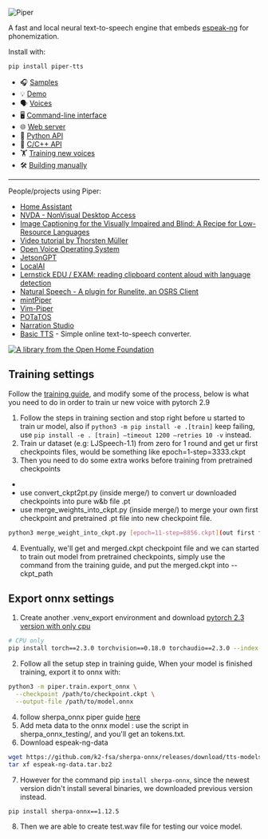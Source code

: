 ![Piper](etc/logo.png)

A fast and local neural text-to-speech engine that embeds [espeak-ng][] for phonemization.

Install with:

``` sh
pip install piper-tts
```

* 🎧 [Samples][samples]
* 💡 [Demo][demo]
* 🗣️ [Voices][voices]
* 🖥️ [Command-line interface][cli]
* 🌐 [Web server][api-http]
* 🐍 [Python API][api-python]
* 🔧 [C/C++ API][libpiper]
* 🏋️ [Training new voices][training]
* 🛠️ [Building manually][building]

---

People/projects using Piper:

* [Home Assistant](https://github.com/home-assistant/addons/blob/master/piper/README.md)
* [NVDA - NonVisual Desktop Access](https://www.nvaccess.org/post/in-process-8th-may-2023/#voices)
* [Image Captioning for the Visually Impaired and Blind: A Recipe for Low-Resource Languages](https://www.techrxiv.org/articles/preprint/Image_Captioning_for_the_Visually_Impaired_and_Blind_A_Recipe_for_Low-Resource_Languages/22133894)
* [Video tutorial by Thorsten Müller](https://youtu.be/rjq5eZoWWSo)
* [Open Voice Operating System](https://github.com/OpenVoiceOS/ovos-tts-plugin-piper)
* [JetsonGPT](https://github.com/shahizat/jetsonGPT)
* [LocalAI](https://github.com/go-skynet/LocalAI)
* [Lernstick EDU / EXAM: reading clipboard content aloud with language detection](https://lernstick.ch/)
* [Natural Speech - A plugin for Runelite, an OSRS Client](https://github.com/phyce/rl-natural-speech)
* [mintPiper](https://github.com/evuraan/mintPiper)
* [Vim-Piper](https://github.com/wolandark/vim-piper)
* [POTaTOS](https://www.youtube.com/watch?v=Dz95q6XYjwY)
* [Narration Studio](https://github.com/phyce/Narration-Studio)
* [Basic TTS](https://basictts.com/) - Simple online text-to-speech converter.

[![A library from the Open Home Foundation](https://www.openhomefoundation.org/badges/ohf-library.png)](https://www.openhomefoundation.org/)

<!-- Links -->
[espeak-ng]: https://github.com/espeak-ng/espeak-ng
[cli]: https://github.com/OHF-Voice/piper1-gpl/blob/main/docs/CLI.md
[api-http]: https://github.com/OHF-Voice/piper1-gpl/blob/main/docs/API_HTTP.md
[api-python]: https://github.com/OHF-Voice/piper1-gpl/blob/main/docs/API_PYTHON.md
[training]: https://github.com/OHF-Voice/piper1-gpl/blob/main/docs/TRAINING.md
[building]: https://github.com/OHF-Voice/piper1-gpl/blob/main/docs/BUILDING.md
[voices]: https://github.com/OHF-Voice/piper1-gpl/blob/main/docs/VOICES.md
[samples]: https://rhasspy.github.io/piper-samples
[demo]: https://rhasspy.github.io/piper-samples/demo.html
[libpiper]: https://github.com/OHF-Voice/piper1-gpl/tree/main/libpiper



<!-- Training settings -->

## Training settings
Follow the [training guide](https://github.com/OHF-Voice/piper1-gpl/blob/main/docs/TRAINING.md), and modify some of the process, below is what you need to do in order to train ur new voice with pytorch 2.9
1. Follow the steps in training section and stop right before u started to train ur model, also if `python3 -m pip install -e .[train]` keep failing, use `pip install -e . [train] —timeout 1200 —retries 10 -v` instead.
2. Train ur dataset (e.g: LJSpeech-1.1) from zero for 1 round and get ur first checkpoints files, would be something like epoch=1-step=3333.ckpt
3. Then you need to do some extra works before training from pretrained checkpoints
- [download pretrained checkpoints]: https://huggingface.co/datasets/rhasspy/piper-checkpoints/tree/main/en/en_US
- use convert_ckpt2pt.py (inside merge/) to convert ur downloaded checkpoints into pure w&b file .pt
- use merge_weights_into_ckpt.py (inside merge/) to merge your own first checkpoint and pretrained .pt file into new checkpoint file.
``` sh
python3 merge_weight_into_ckpt.py [epoch=11-step=8856.ckpt](out first few checkpoint file) [epoch=6679-step=1554200.pt](pretrained w&b .pt file) [merged.ckpt](output file :inside runs/merged)
```
4. Eventually, we'll get and merged.ckpt checkpoint file and we can started to train out model from pretrained checkpoints, simply use the command from the training guide, and put the merged.ckpt into --ckpt_path

<!-- Export onnx settings -->

## Export onnx settings
1. Create another .venv_export environment and download [pytorch 2.3 version with only cpu](https://pytorch.org/get-started/previous-versions/)

``` sh
# CPU only
pip install torch==2.3.0 torchvision==0.18.0 torchaudio==2.3.0 --index-url https://download.pytorch.org/whl/cpu
```
2. Follow all the setup step in training guide, When your model is finished training, export it to onnx with:

``` sh
python3 -m piper.train.export_onnx \
  --checkpoint /path/to/checkpoint.ckpt \
  --output-file /path/to/model.onnx
```
4. follow sherpa_onnx piper guide [here](https://k2-fsa.github.io/sherpa/onnx/tts/piper.html)
5. Add meta data to the onnx model : use the script in sherpa_onnx_testing/, and you'll get an tokens.txt.
6. Download espeak-ng-data
``` sh
wget https://github.com/k2-fsa/sherpa-onnx/releases/download/tts-models/espeak-ng-data.tar.bz2
tar xf espeak-ng-data.tar.bz2
```
7. However for the command pip `install sherpa-onnx`, since the newest version didn't install several binaries, we downloaded previous version instead.
``` sh
pip install sherpa-onnx==1.12.5
```
8. Then we are able to create test.wav file for testing our voice model. 



